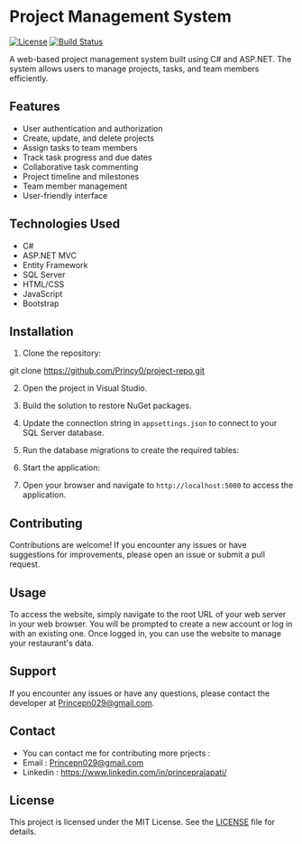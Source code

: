 # Project Management System

[![License](https://img.shields.io/badge/License-MIT-blue.svg)](https://opensource.org/licenses/MIT)
[![Build Status](https://travis-ci.com/Princy0/project-repo.svg?branch=main)](https://travis-ci.com/Princy0/project-repo)

A web-based project management system built using C# and ASP.NET. The system allows users to manage projects, tasks, and team members efficiently.

## Features

- User authentication and authorization
- Create, update, and delete projects
- Assign tasks to team members
- Track task progress and due dates
- Collaborative task commenting
- Project timeline and milestones
- Team member management
- User-friendly interface

## Technologies Used

- C#
- ASP.NET MVC
- Entity Framework
- SQL Server
- HTML/CSS
- JavaScript
- Bootstrap

## Installation

1. Clone the repository:

git clone https://github.com/Princy0/project-repo.git


2. Open the project in Visual Studio.

3. Build the solution to restore NuGet packages.

4. Update the connection string in `appsettings.json` to connect to your SQL Server database.

5. Run the database migrations to create the required tables:

6. Start the application:

7. Open your browser and navigate to `http://localhost:5000` to access the application.

## Contributing

Contributions are welcome! If you encounter any issues or have suggestions for improvements, please open an issue or submit a pull request.

## Usage

To access the website, simply navigate to the root URL of your web server in your web browser. You will be prompted to create a new account or log in with an existing one. Once logged in, you can use the website to manage your restaurant's data.

## Support

If you encounter any issues or have any questions, please contact the developer at Princepn029@gmail.com.

## Contact
- You can contact me for contributing more prjects : 
- Email : Princepn029@gmail.com
- Linkedin : https://www.linkedin.com/in/princeprajapati/

## License

This project is licensed under the MIT License. See the [LICENSE](LICENSE) file for details.

